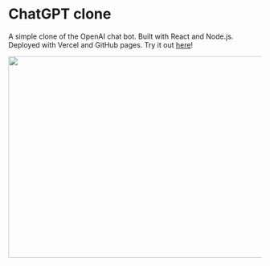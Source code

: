 # ChatGPT clone
A simple clone of the OpenAI chat bot. Built with React and Node.js. Deployed with Vercel and GitHub pages.
Try it out <a href="https://kris-2022.github.io/chagpt-clone-react-nodejs/">here</a>!

<a href="#"><img src="https://github-production-user-asset-6210df.s3.amazonaws.com/113033203/257285303-ec93d37e-c02e-4eaa-a845-c1ad90f65d55.png?X-Amz-Algorithm=AWS4-HMAC-SHA256&X-Amz-Credential=AKIAIWNJYAX4CSVEH53A%2F20230731%2Fus-east-1%2Fs3%2Faws4_request&X-Amz-Date=20230731T163143Z&X-Amz-Expires=300&X-Amz-Signature=786bbf844509f3343a2965d08b80acc68e5044067c613512d21ec361fdbc8a6f&X-Amz-SignedHeaders=host&actor_id=113033203&key_id=0&repo_id=672995209" width="824px" height="400px" /></a>

